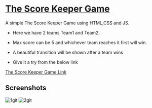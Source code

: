 
# [The Score Keeper Game](https://thescoregame--sudeep.web.app/)

A simple The Score Keeper Game using HTML,CSS and JS.

- Here we have 2 teams Team1 and Team2.

- Max score can be 5 and whichever team reaches it first will win.

- A beautiful transition will be shown after a team wins

- Give it a try from the below link

[The Score Keeper Game Link](https://thescoregame--sudeep.web.app//)

## Screenshots
![1git](https://user-images.githubusercontent.com/96487736/205504437-76393ddf-65b7-48fe-8b0e-16a742f6f754.PNG)
![2git](https://user-images.githubusercontent.com/96487736/205504447-e0df46c6-ed6e-449a-bdea-de2b96dfa81b.PNG)
